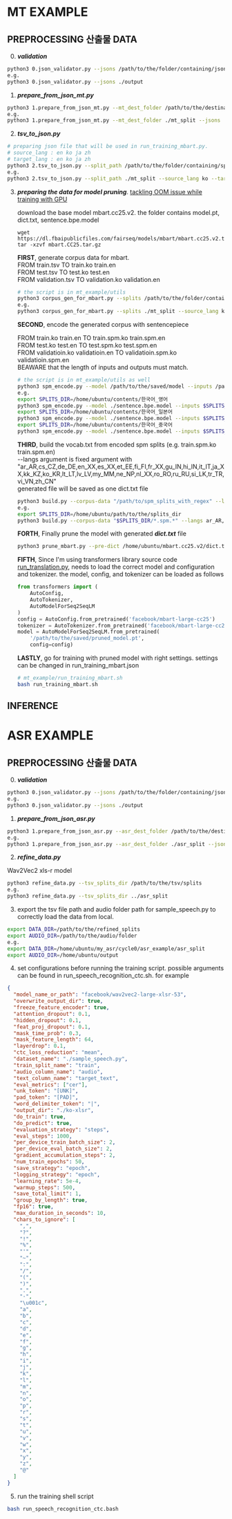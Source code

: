 # MT EXAMPLE

## PREPROCESSING 산출물 DATA

0. **_validation_**

```bash
python3 0.json_validator.py --jsons /path/to/the/folder/containing/json/files
e.g.
python3 0.json_validator.py --jsons ./output
```

1. **_prepare_from_json_mt.py_**

```bash
python3 1.prepare_from_json_mt.py --mt_dest_folder /path/to/the/destination/folder --jsons /path/to/the/folder/containing/jsons
e.g.
python3 1.prepare_from_json_mt.py --mt_dest_folder ./mt_split --jsons ./output/한국어(KO)_영어(EN)

```

2. **_tsv_to_json.py_**

```bash
# preparing json file that will be used in run_training_mbart.py.
# source_lang : en ko ja zh
# target_lang : en ko ja zh
python3 2.tsv_to_json.py --split_path /path/to/the/folder/containing/splits.tsv --source_lang source_lang --target_lang target_lang
e.g.
python3 2.tsv_to_json.py --split_path ./mt_split --source_lang ko --target_lang en
```

3. **_preparing the data for model pruning_**. [tackling OOM issue while training with GPU](https://github.com/facebookresearch/fairseq/issues/2120)

   download the base model mbart.cc25.v2. the folder contains model.pt, dict.txt, sentence.bpe.model

   ```
   wget https://dl.fbaipublicfiles.com/fairseq/models/mbart/mbart.cc25.v2.tar.gz
   tar -xzvf mbart.CC25.tar.gz
   ```

   **FIRST**, generate corpus data for mbart.  
   FROM train.tsv TO train.ko train.en  
   FROM test.tsv TO test.ko test.en  
   FROM validation.tsv TO validation.ko validation.en

   ```bash
   # the script is in mt_example/utils
   python3 corpus_gen_for_mbart.py --splits /path/to/the/folder/containing/splits --source_lang source_lang --target_lang target_lang
   e.g.
   python3 corpus_gen_for_mbart.py --splits ./mt_split --source_lang ko --target_lang en
   ```

   **SECOND**, encode the generated corpus with sentencepiece

   FROM train.ko train.en TO train.spm.ko train.spm.en  
   FROM test.ko test.en TO test.spm.ko test.spm.en  
   FROM validatioin.ko validatioin.en TO validatioin.spm.ko validatioin.spm.en  
   BEAWARE that the length of inputs and outputs must match.

   ```bash
   # the script is in mt_example/utils as well
   python3 spm_encode.py --model /path/to/the/saved/model --inputs /path/to/train.ko /path/to/train.en --outputs /path/to/train.spm.ko /path/to/train.spm.en --min_length 10 --max_length 512
   e.g.
   export SPLITS_DIR=/home/ubuntu/contents/한국어_영어
   python3 spm_encode.py --model ./sentence.bpe.model --inputs $SPLITS_DIR/train.ko $SPLITS_DIR/train.en $SPLITS_DIR/test.ko $SPLITS_DIR/test.en $SPLITS_DIR/validation.ko $SPLITS_DIR/validation.en --outputs $SPLITS_DIR/train.spm.ko $SPLITS_DIR/train.spm.en $SPLITS_DIR/test.spm.ko $SPLITS_DIR/test.spm.en $SPLITS_DIR/validation.spm.ko $SPLITS_DIR/validation.spm.en
   export SPLITS_DIR=/home/ubuntu/contents/한국어_일본어
   python3 spm_encode.py --model ./sentence.bpe.model --inputs $SPLITS_DIR/train.ko $SPLITS_DIR/train.ja $SPLITS_DIR/test.ko $SPLITS_DIR/test.ja $SPLITS_DIR/validation.ko $SPLITS_DIR/validation.ja --outputs $SPLITS_DIR/train.spm.ko $SPLITS_DIR/train.spm.ja $SPLITS_DIR/test.spm.ko $SPLITS_DIR/test.spm.ja $SPLITS_DIR/validation.spm.ko $SPLITS_DIR/validation.spm.ja
   export SPLITS_DIR=/home/ubuntu/contents/한국어_중국어
   python3 spm_encode.py --model ./sentence.bpe.model --inputs $SPLITS_DIR/train.ko $SPLITS_DIR/train.zh $SPLITS_DIR/test.ko $SPLITS_DIR/test.zh $SPLITS_DIR/validation.ko $SPLITS_DIR/validation.zh --outputs $SPLITS_DIR/train.spm.ko $SPLITS_DIR/train.spm.zh $SPLITS_DIR/test.spm.ko $SPLITS_DIR/test.spm.zh $SPLITS_DIR/validation.spm.ko $SPLITS_DIR/validation.spm.zh

   ```

   **THIRD**, build the vocab.txt from encoded spm splits (e.g. train.spm.ko train.spm.en)  
   --langs argument is fixed argument with "ar_AR,cs_CZ,de_DE,en_XX,es_XX,et_EE,fi_FI,fr_XX,gu_IN,hi_IN,it_IT,ja_XX,kk_KZ,ko_KR,lt_LT,lv_LV,my_MM,ne_NP,nl_XX,ro_RO,ru_RU,si_LK,tr_TR,vi_VN,zh_CN"  
   generated file will be saved as one dict.txt file

   ```bash
   python3 build.py --corpus-data "/path/to/spm_splits_with_regex" --langs ar_AR,cs_CZ,de_DE,en_XX,es_XX,et_EE,fi_FI,fr_XX,gu_IN,hi_IN,it_IT,ja_XX,kk_KZ,ko_KR,lt_LT,lv_LV,my_MM,ne_NP,nl_XX,ro_RO,ru_RU,si_LK,tr_TR,vi_VN,zh_CN --output /path/to/the/folder/dict.txt
   e.g.
   export SPLITS_DIR=/home/ubuntu/path/to/the/splits_dir
   python3 build.py --corpus-data "$SPLITS_DIR/*.spm.*" --langs ar_AR,cs_CZ,de_DE,en_XX,es_XX,et_EE,fi_FI,fr_XX,gu_IN,hi_IN,it_IT,ja_XX,kk_KZ,ko_KR,lt_LT,lv_LV,my_MM,ne_NP,nl_XX,ro_RO,ru_RU,si_LK,tr_TR,vi_VN,zh_CN --output ../ft/dict.txt
   ```

   **FORTH**, Finally prune the model with generated **_dict.txt_** file

   ```bash
   python3 prune_mbart.py --pre-dict /home/ubuntu/mbart.cc25.v2/dict.txt --ft-dict ../ft/dict.txt --langs ar_AR,cs_CZ,de_DE,en_XX,es_XX,et_EE,fi_FI,fr_XX,gu_IN,hi_IN,it_IT,ja_XX,kk_KZ,ko_KR,lt_LT,lv_LV,my_MM,ne_NP,nl_XX,ro_RO,ru_RU,si_LK,tr_TR,vi_VN,zh_CN --output ../reduced_model
   ```

   **FIFTH**, Since I'm using transformers library source code [run_translation.py](https://github.com/huggingface/transformers/blob/main/examples/pytorch/translation/run_translation.py), needs to load the correct model and configuration and tokenizer.
   the model, config, and tokenizer can be loaded as follows

   ```python
   from transformers import (
       AutoConfig,
       AutoTokenizer,
       AutoModelForSeq2SeqLM
   )
   config = AutoConfig.from_pretrained('facebook/mbart-large-cc25')
   tokenizer = AutoTokenizer.from_pretrained('facebook/mbart-large-cc25')
   model = AutoModelForSeq2SeqLM.from_pretrained(
       '/path/to/the/saved/pruned_model.pt',
       config=config)
   ```

   **LASTLY**, go for training with pruned model with right settings. settings can be changed in run_training_mbart.json

   ```bash
   # mt_example/run_training_mbart.sh
   bash run_training_mbart.sh
   ```

## INFERENCE

# ASR EXAMPLE

## PREPROCESSING 산출물 DATA

0. **_validation_**

```bash
python3 0.json_validator.py --jsons /path/to/the/folder/containing/json/files
e.g.
python3 0.json_validator.py --jsons ./output
```

1. **_prepare_from_json_asr.py_**

```bash
python3 1.prepare_from_json_asr.py --asr_dest_folder /path/to/the/destination/folder --jsons /path/to/the/folder/containing/jsons
e.g.
python3 1.prepare_from_json_asr.py --asr_dest_folder ./asr_split --jsons $SPLITS_DIR
```

2. **_refine_data.py_**

Wav2Vec2 xls-r model

```bash
python3 refine_data.py --tsv_splits_dir /path/to/the/tsv/splits
e.g.
python3 refine_data.py --tsv_splits_dir ../asr_split
```

3. export the tsv file path and audio folder path for sample_speech.py to correctly load the data from local.

```bash
export DATA_DIR=/path/to/the/refined_splits
export AUDIO_DIR=/path/to/the/audio/folder
e.g.
export DATA_DIR=/home/ubuntu/my_asr/cycle0/asr_example/asr_split
export AUDIO_DIR=/home/ubuntu/output
```

4. set configurations before running the training script. possible arguments can be found in run_speech_recognition_ctc.sh. for example

```json
{
  "model_name_or_path": "facebook/wav2vec2-large-xlsr-53",
  "overwrite_output_dir": true,
  "freeze_feature_encoder": true,
  "attention_dropout": 0.1,
  "hidden_dropout": 0.1,
  "feat_proj_dropout": 0.1,
  "mask_time_prob": 0.3,
  "mask_feature_length": 64,
  "layerdrop": 0.1,
  "ctc_loss_reduction": "mean",
  "dataset_name": "./sample_speech.py",
  "train_split_name": "train",
  "audio_column_name": "audio",
  "text_column_name": "target_text",
  "eval_metrics": ["cer"],
  "unk_token": "[UNK]",
  "pad_token": "[PAD]",
  "word_delimiter_token": "|",
  "output_dir": "./ko-xlsr",
  "do_train": true,
  "do_predict": true,
  "evaluation_strategy": "steps",
  "eval_steps": 1000,
  "per_device_train_batch_size": 2,
  "per_device_eval_batch_size": 2,
  "gradient_accumulation_steps": 2,
  "num_train_epochs": 50,
  "save_strategy": "epoch",
  "logging_strategy": "epoch",
  "learning_rate": 5e-4,
  "warmup_steps": 500,
  "save_total_limit": 1,
  "group_by_length": true,
  "fp16": true,
  "max_duration_in_seconds": 10,
  "chars_to_ignore": [
    ",",
    "?",
    "!",
    "%",
    "'",
    "~",
    ":",
    "/",
    "(",
    ")",
    ".",
    "·",
    "\u001c",
    "a",
    "b",
    "c",
    "d",
    "e",
    "f",
    "g",
    "h",
    "i",
    "j",
    "k",
    "l",
    "m",
    "n",
    "o",
    "p",
    "r",
    "s",
    "t",
    "u",
    "v",
    "w",
    "x",
    "y",
    "z",
    "@"
  ]
}
```

5. run the training shell script

```bash
bash run_speech_recognition_ctc.bash
```

